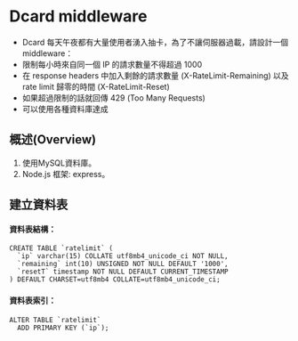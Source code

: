 # Dcard middleware
* Dcard 每天午夜都有大量使用者湧入抽卡，為了不讓伺服器過載，請設計一個 middleware：
* 限制每小時來自同一個 IP 的請求數量不得超過 1000
* 在 response headers 中加入剩餘的請求數量 (X-RateLimit-Remaining) 以及 rate limit 歸零的時間 (X-RateLimit-Reset)
* 如果超過限制的話就回傳 429 (Too Many Requests)
* 可以使用各種資料庫達成

## 概述(Overview)
1. 使用MySQL資料庫。
2. Node.js 框架: express。

## 建立資料表
#### 資料表結構：
    CREATE TABLE `ratelimit` (
      `ip` varchar(15) COLLATE utf8mb4_unicode_ci NOT NULL,
      `remaining` int(10) UNSIGNED NOT NULL DEFAULT '1000',
      `resetT` timestamp NOT NULL DEFAULT CURRENT_TIMESTAMP
    ) DEFAULT CHARSET=utf8mb4 COLLATE=utf8mb4_unicode_ci;
#### 資料表索引：
    ALTER TABLE `ratelimit`
      ADD PRIMARY KEY (`ip`);
